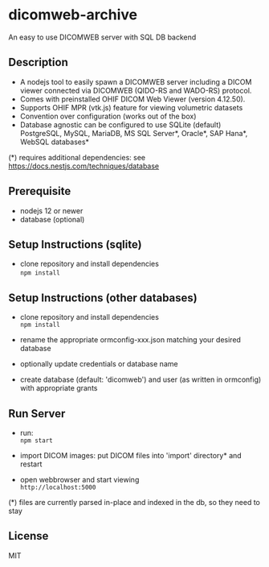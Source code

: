 # dicomweb-archive

An easy to use DICOMWEB server with SQL DB backend

## Description
* A nodejs tool to easily spawn a DICOMWEB server including a DICOM viewer connected via DICOMWEB (QIDO-RS and WADO-RS) protocol.
* Comes with preinstalled OHIF DICOM Web Viewer (version 4.12.50).
* Supports OHIF MPR (vtk.js) feature for viewing volumetric datasets
* Convention over configuration (works out of the box)
* Database agnostic can be configured to use SQLite (default) PostgreSQL, MySQL, MariaDB, MS SQL Server*, Oracle*, SAP Hana*, WebSQL databases*

(*) requires additional dependencies: see https://docs.nestjs.com/techniques/database

## Prerequisite

* nodejs 12 or newer
* database (optional)

## Setup Instructions (sqlite)

* clone repository and install dependencies  
  ```npm install```

## Setup Instructions (other databases)

* clone repository and install dependencies  
  ```npm install```

* rename the appropriate ormconfig-xxx.json matching your desired database

* optionally update credentials or database name

* create database (default: 'dicomweb') and user (as written in ormconfig) with appropriate grants

## Run Server

* run:  
  ```npm start```

* import DICOM images: put DICOM files into 'import' directory* and restart  

* open webbrowser and start viewing  
  ```http://localhost:5000```

(*) files are currently parsed in-place and indexed in the db, so they need to stay

## License
MIT

